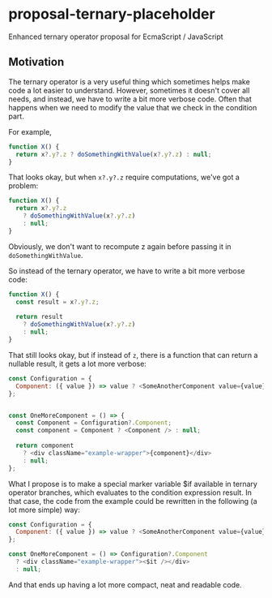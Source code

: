 # proposal-ternary-placeholder

Enhanced ternary operator proposal for EcmaScript / JavaScript


## Motivation

The ternary operator is a very useful thing which sometimes helps make code a lot easier to understand. However, sometimes it doesn't cover all needs, and instead, we have to write a bit more verbose code. Often that happens when we need to modify the value that we check in the condition part.

For example,

```js
function X() {
  return x?.y?.z ? doSomethingWithValue(x?.y?.z) : null;
}
```

That looks okay, but when `x?.y?.z` require computations, we've got a problem:

```js
function X() {
  return x?.y?.z
    ? doSomethingWithValue(x?.y?.z)
    : null;
}
```

Obviously, we don't want to recompute z again before passing it in `doSomethingWithValue`.

So instead of the ternary operator, we have to write a bit more verbose code:

```js
function X() {
  const result = x?.y?.z;
  
  return result
    ? doSomethingWithValue(x?.y?.z)
    : null;
}
```

That still looks okay, but if instead of `z`, there is a function that can return a nullable result, it gets a lot more verbose:
```js
const Configuration = {
  Component: ({ value }) => value ? <SomeAnotherComponent value={value} /> : null);
};


const OneMoreComponent = () => {
  const Component = Configuration?.Component;
  const component = Component ? <Component /> : null;
  
  return component 
    ? <div className="example-wrapper">{component}</div>
    : null;
};
```

What I propose is to make a special marker variable $if available in ternary operator branches, which evaluates to the condition expression result. In that case, the code from the example could be rewritten in the following (a lot more simple) way:

```js
const Configuration = {
  Component: ({ value }) => value ? <SomeAnotherComponent value={value} /> : null);
};

const OneMoreComponent = () => Configuration?.Component 
  ? <div className="example-wrapper"><$it /></div>
  : null;
```

And that ends up having a lot more compact, neat and readable code.
